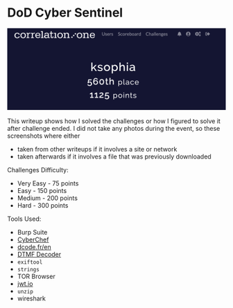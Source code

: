# DoD Cyber Sentinel

![Placement and Points](./images/placement_and_points.png)

This writeup shows how I solved the challenges or how I figured to solve it after challenge ended. I did not take any photos during the event, so these screenshots where either 
* taken from other writeups if it involves a site or network
* taken afterwards if it involves a file that was previously downloaded

Challenges Difficulty:
* Very Easy - 75 points
* Easy - 150 points
* Medium - 200 points
* Hard - 300 points

Tools Used:
* Burp Suite
* [CyberChef](https://gchq.github.io/CyberChef/)
* [dcode.fr/en](http://dcode.fr)
* [DTMF Decoder](https://dtmf.netlify.app/)
* `exiftool`
* `strings`
* TOR Browser
* [jwt.io](http://jwt.io)
* `unzip`
* wireshark
